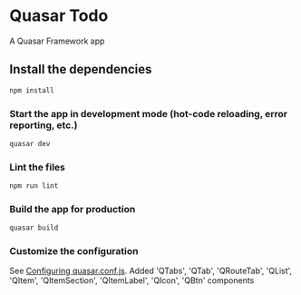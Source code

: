 # Quasar Todo 

A Quasar Framework app

## Install the dependencies
```bash
npm install
```

### Start the app in development mode (hot-code reloading, error reporting, etc.)
```bash
quasar dev
```

### Lint the files
```bash
npm run lint
```

### Build the app for production
```bash
quasar build
```

### Customize the configuration
See [Configuring quasar.conf.js](https://quasar.dev/quasar-cli/quasar-conf-js). 
Added 'QTabs',
        'QTab',
        'QRouteTab',
        'QList',
        'QItem',
        'QItemSection',
        'QItemLabel',
        'QIcon',
        'QBtn' components
